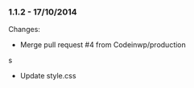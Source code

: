 

### 1.1.2 - 17/10/2014

 Changes: 


 * Merge pull request #4 from Codeinwp/production

s
 * Update style.css
